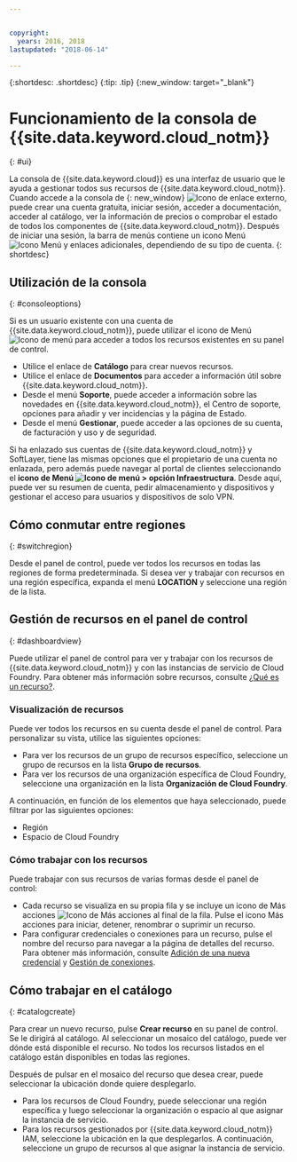 ```yaml
---


copyright:
  years: 2016, 2018
lastupdated: "2018-06-14"

---
```


{:shortdesc: .shortdesc}
{:tip: .tip}
{:new_window: target="_blank"}

# Funcionamiento de la consola de {{site.data.keyword.cloud_notm}}
{: #ui}

La consola de {{site.data.keyword.cloud}} es una interfaz de usuario que le ayuda a gestionar todos sus recursos de {{site.data.keyword.cloud_notm}}. Cuando accede a la consola de [](https://console.bluemix.net){: new_window} ![Icono de enlace externo](../icons/launch-glyph.svg "Icono de enlace externo"), puede crear una cuenta gratuita, iniciar sesión, acceder a documentación, acceder al catálogo, ver la información de precios o comprobar el estado de todos los componentes de {{site.data.keyword.cloud_notm}}. Después de iniciar una sesión, la barra de menús contiene un icono Menú ![Icono Menú](../icons/icon_hamburger.svg) y enlaces adicionales, dependiendo de su tipo de cuenta.
{: shortdesc}

## Utilización de la consola
{: #consoleoptions}

Si es un usuario existente con una cuenta de {{site.data.keyword.cloud_notm}}, puede utilizar el icono de Menú ![Icono de menú](../icons/icon_hamburger.svg) para acceder a todos los recursos existentes en su panel de control.
  * Utilice el enlace de **Catálogo** para crear nuevos recursos.
  * Utilice el enlace de **Documentos** para acceder a información útil sobre {{site.data.keyword.cloud_notm}}.
  * Desde el menú **Soporte**, puede acceder a información sobre las novedades en {{site.data.keyword.cloud_notm}}, el Centro de soporte, opciones para añadir y ver incidencias y la página de Estado.
  * Desde el menú **Gestionar**, puede acceder a las opciones de su cuenta, de facturación y uso y de seguridad.

Si ha enlazado sus cuentas de {{site.data.keyword.cloud_notm}} y SoftLayer, tiene las mismas opciones que el propietario de una cuenta no enlazada, pero además puede navegar al portal de clientes seleccionando el **icono de Menú ![Icono de menú](../icons/icon_hamburger.svg)  > opción Infraestructura**. Desde aquí, puede ver su resumen de cuenta, pedir almacenamiento y dispositivos y gestionar el acceso para usuarios y dispositivos de solo VPN.

## Cómo conmutar entre regiones
{: #switchregion}

Desde el panel de control, puede ver todos los recursos en todas las regiones de forma predeterminada. Si desea ver y trabajar con recursos en una región específica, expanda el menú **LOCATION** y seleccione una región de la lista. 

## Gestión de recursos en el panel de control
{: #dashboardview}

Puede utilizar el panel de control para ver y trabajar con los recursos de {{site.data.keyword.cloud_notm}} y con las instancias de servicio de Cloud Foundry. Para obtener más información sobre recursos, consulte [¿Qué es un recurso?](/docs/resources/acct_resources.html#resource).

### Visualización de recursos

Puede ver todos los recursos en su cuenta desde el panel de control. Para personalizar su vista, utilice las siguientes opciones:

  * Para ver los recursos de un grupo de recursos específico, seleccione un grupo de recursos en la lista **Grupo de recursos**.
  * Para ver los recursos de una organización específica de Cloud Foundry, seleccione una organización en la lista **Organización de Cloud Foundry**.

A continuación, en función de los elementos que haya seleccionado, puede filtrar por las siguientes opciones:

  * Región
  * Espacio de Cloud Foundry

### Cómo trabajar con los recursos

Puede trabajar con sus recursos de varias formas desde el panel de control:

  * Cada recurso se visualiza en su propia fila y se incluye un icono de Más acciones ![Icono de Más acciones](../icons/overflow-menu.svg) al final de la fila. Pulse el icono Más acciones para iniciar, detener, renombrar o suprimir un recurso.
  * Para configurar credenciales o conexiones para un recurso, pulse el nombre del recurso para navegar a la página de detalles del recurso. Para obtener más información, consulte [Adición de una nueva credencial](/docs/resources/service_credentials.html) y [Gestión de conexiones](/docs/resources/connecting_apps.html#connect_app).

## Cómo trabajar en el catálogo
{: #catalogcreate}

Para crear un nuevo recurso, pulse **Crear recurso** en su panel de control. Se le dirigirá al catálogo. Al seleccionar un mosaico del catálogo, puede ver dónde está disponible el recurso. No todos los recursos listados en el catálogo están disponibles en todas las regiones.

Después de pulsar en el mosaico del recurso que desea crear, puede seleccionar la ubicación donde quiere desplegarlo.

  * Para los recursos de Cloud Foundry, puede seleccionar una región específica y luego seleccionar la organización o espacio al que asignar la instancia de servicio.
  * Para los recursos gestionados por {{site.data.keyword.cloud_notm}} IAM, seleccione la ubicación en la que desplegarlos. A continuación, seleccione un grupo de recursos al que asignar la instancia de servicio.
